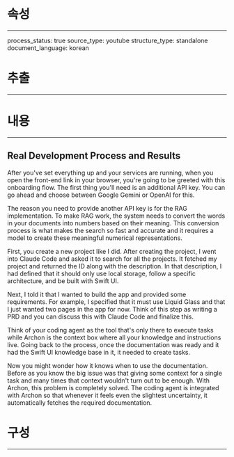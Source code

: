 # 속성
---
process_status: true
source_type: youtube
structure_type: standalone
document_language: korean

# 추출
---


# 내용
---
## Real Development Process and Results

After you've set everything up and your services are running, when you open the front-end link in your browser, you're going to be greeted with this onboarding flow. The first thing you'll need is an additional API key. You can go ahead and choose between Google Gemini or OpenAI for this.

The reason you need to provide another API key is for the RAG implementation. To make RAG work, the system needs to convert the words in your documents into numbers based on their meaning. This conversion process is what makes the search so fast and accurate and it requires a model to create these meaningful numerical representations.

First, you create a new project like I did. After creating the project, I went into Claude Code and asked it to search for all the projects. It fetched my project and returned the ID along with the description. In that description, I had defined that it should only use local storage, follow a specific architecture, and be built with Swift UI.

Next, I told it that I wanted to build the app and provided some requirements. For example, I specified that it must use Liquid Glass and that I just wanted two pages in the app for now. Think of this step as writing a PRD and you can discuss this with Claude Code and finalize this.

Think of your coding agent as the tool that's only there to execute tasks while Archon is the context box where all your knowledge and instructions live. Going back to the process, once the documentation was ready and it had the Swift UI knowledge base in it, it needed to create tasks.

Now you might wonder how it knows when to use the documentation. Before as you know the big issue was that giving some context for a single task and many times that context wouldn't turn out to be enough. With Archon, this problem is completely solved. The coding agent is integrated with Archon so that whenever it feels even the slightest uncertainty, it automatically fetches the required documentation.

# 구성
---
